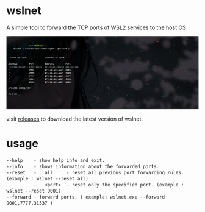 # wslnet
A simple tool to forward the TCP ports of WSL2 services to the host OS

![alt text](https://github.com/rvizx/wslnet/blob/main/ss.png?raw=true)


visit [releases](https://github.com/rvizx/wslnet/releases) to download the latest version of wslnet.

# usage

```
--help    - show help info and exit.
--info    - shows information about the forwarded ports.
--reset   -   all     - reset all previous port forwarding rules. (example : wslnet --reset all)
          -   <port>  - reset only the specified port. (example : wslnet --reset 9001)
--forward - forward ports. ( example: wslnet.exe --forward 9001,7777,31337 )
```
